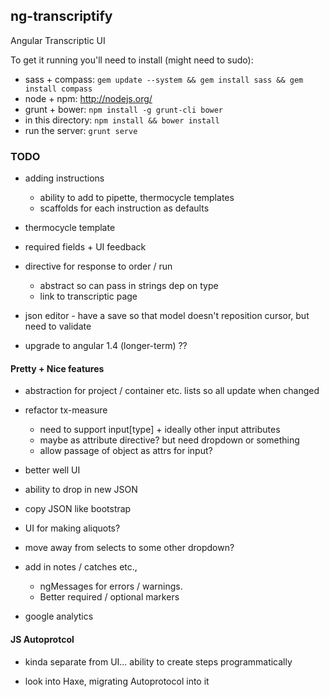 ## ng-transcriptify

Angular Transcriptic UI

To get it running you'll need to install (might need to sudo):

- sass + compass: `gem update --system && gem install sass && gem install compass` 
- node + npm: http://nodejs.org/
- grunt + bower: `npm install -g grunt-cli bower`
- in this directory: `npm install && bower install`
- run the server: `grunt serve`

### TODO

- adding instructions
  - ability to add to pipette, thermocycle templates
  - scaffolds for each instruction as defaults
  
- thermocycle template

- required fields + UI feedback

- directive for response to order / run
  - abstract so can pass in strings dep on type
  - link to transcriptic page

- json editor - have a save so that model doesn't reposition cursor, but need to validate

- upgrade to angular 1.4 (longer-term) ??

#### Pretty + Nice features

- abstraction for project / container etc. lists so all update when changed

- refactor tx-measure
  - need to support input[type] + ideally other input attributes
  - maybe as attribute directive? but need dropdown or something
  - allow passage of object as attrs for input?

- better well UI

- ability to drop in new JSON 
- copy JSON like bootstrap

- UI for making aliquots?

- move away from selects to some other dropdown?

- add in notes / catches etc., 
  - ngMessages for errors / warnings. 
  - Better required / optional markers

- google analytics


#### JS Autoprotcol

- kinda separate from UI... ability to create steps programmatically

- look into Haxe, migrating Autoprotocol into it
